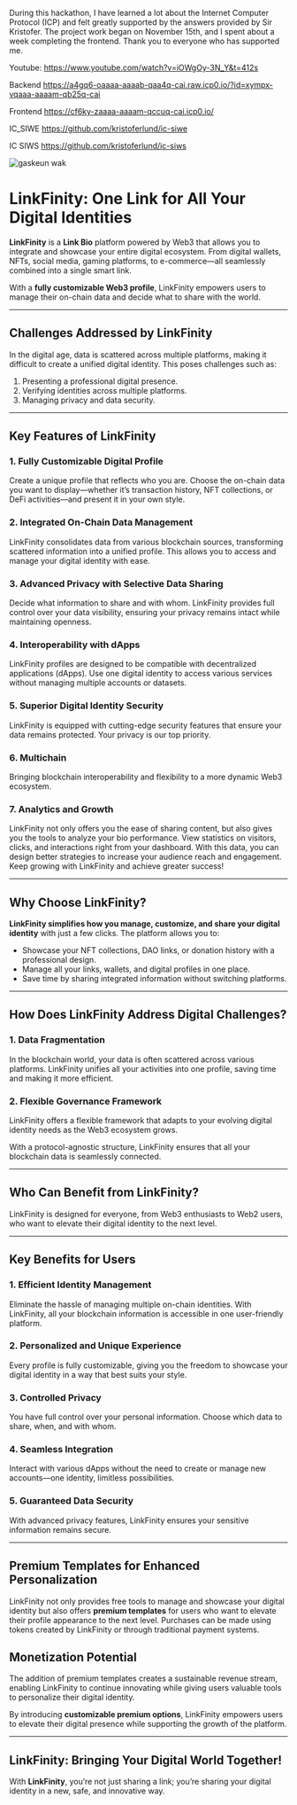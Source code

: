 During this hackathon, I have learned a lot about the Internet Computer Protocol (ICP) and felt greatly supported by the answers provided by Sir Kristofer. The project work began on November 15th, and I spent about a week completing the frontend. Thank you to everyone who has supported me.

Youtube:
https://www.youtube.com/watch?v=iOWgOy-3N_Y&t=412s

Backend 
https://a4gq6-oaaaa-aaaab-qaa4q-cai.raw.icp0.io/?id=xympx-vqaaa-aaaam-qb25q-cai

Frontend
https://cf6ky-zaaaa-aaaam-qccuq-cai.icp0.io/

IC_SIWE
https://github.com/kristoferlund/ic-siwe

IC SIWS 
https://github.com/kristoferlund/ic-siws

![gaskeun wak](https://github.com/user-attachments/assets/603d6c29-c094-4420-adfb-95d639360d3f)

# **LinkFinity: One Link for All Your Digital Identities**

**LinkFinity** is a **Link Bio** platform powered by Web3 that allows you to integrate and showcase your entire digital ecosystem. From digital wallets, NFTs, social media, gaming platforms, to e-commerce—all seamlessly combined into a single smart link.

With a **fully customizable Web3 profile**, LinkFinity empowers users to manage their on-chain data and decide what to share with the world.

---

## **Challenges Addressed by LinkFinity**
In the digital age, data is scattered across multiple platforms, making it difficult to create a unified digital identity. This poses challenges such as:  

1. Presenting a professional digital presence.  
2. Verifying identities across multiple platforms.  
3. Managing privacy and data security.  

---

## **Key Features of LinkFinity**

### 1. **Fully Customizable Digital Profile**  
Create a unique profile that reflects who you are. Choose the on-chain data you want to display—whether it’s transaction history, NFT collections, or DeFi activities—and present it in your own style.  

### 2. **Integrated On-Chain Data Management**  
LinkFinity consolidates data from various blockchain sources, transforming scattered information into a unified profile. This allows you to access and manage your digital identity with ease.  

### 3. **Advanced Privacy with Selective Data Sharing**  
Decide what information to share and with whom. LinkFinity provides full control over your data visibility, ensuring your privacy remains intact while maintaining openness.  

### 4. **Interoperability with dApps**  
LinkFinity profiles are designed to be compatible with decentralized applications (dApps). Use one digital identity to access various services without managing multiple accounts or datasets.  

### 5. **Superior Digital Identity Security**  
LinkFinity is equipped with cutting-edge security features that ensure your data remains protected. Your privacy is our top priority.  

### 6. **Multichain**  
Bringing blockchain interoperability and flexibility to a more dynamic Web3 ecosystem.

### 7. **Analytics and Growth**  
LinkFinity not only offers you the ease of sharing content, but also gives you the tools to analyze your bio performance. View statistics on visitors, clicks, and interactions right from your dashboard. With this data, you can design better strategies to increase your audience reach and engagement. Keep growing with LinkFinity and achieve greater success!

---

## **Why Choose LinkFinity?**

**LinkFinity simplifies how you manage, customize, and share your digital identity** with just a few clicks. The platform allows you to:  

- Showcase your NFT collections, DAO links, or donation history with a professional design.  
- Manage all your links, wallets, and digital profiles in one place.  
- Save time by sharing integrated information without switching platforms.  

---

## **How Does LinkFinity Address Digital Challenges?**

### 1. **Data Fragmentation**  
In the blockchain world, your data is often scattered across various platforms. LinkFinity unifies all your activities into one profile, saving time and making it more efficient.  

### 2. **Flexible Governance Framework**  
LinkFinity offers a flexible framework that adapts to your evolving digital identity needs as the Web3 ecosystem grows.  

With a protocol-agnostic structure, LinkFinity ensures that all your blockchain data is seamlessly connected.  

---

## **Who Can Benefit from LinkFinity?**

LinkFinity is designed for everyone, from Web3 enthusiasts to Web2 users, who want to elevate their digital identity to the next level.  

---

## **Key Benefits for Users**

### 1. **Efficient Identity Management**  
Eliminate the hassle of managing multiple on-chain identities. With LinkFinity, all your blockchain information is accessible in one user-friendly platform.  

### 2. **Personalized and Unique Experience**  
Every profile is fully customizable, giving you the freedom to showcase your digital identity in a way that best suits your style.  

### 3. **Controlled Privacy**  
You have full control over your personal information. Choose which data to share, when, and with whom.  

### 4. **Seamless Integration**  
Interact with various dApps without the need to create or manage new accounts—one identity, limitless possibilities.  

### 5. **Guaranteed Data Security**  
With advanced privacy features, LinkFinity ensures your sensitive information remains secure.  

---


## **Premium Templates for Enhanced Personalization**

LinkFinity not only provides free tools to manage and showcase your digital identity but also offers **premium templates** for users who want to elevate their profile appearance to the next level. Purchases can be made using tokens created by LinkFinity or through traditional payment systems.


## **Monetization Potential**
The addition of premium templates creates a sustainable revenue stream, enabling LinkFinity to continue innovating while giving users valuable tools to personalize their digital identity.  

By introducing **customizable premium options**, LinkFinity empowers users to elevate their digital presence while supporting the growth of the platform.

---

## **LinkFinity: Bringing Your Digital World Together!**
With **LinkFinity**, you’re not just sharing a link; you’re sharing your digital identity in a new, safe, and innovative way.
